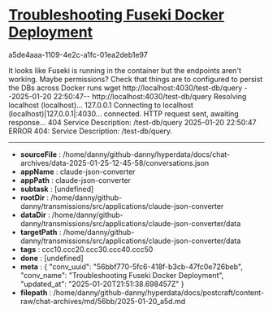 # [Troubleshooting Fuseki Docker Deployment](https://claude.ai/chat/56bbf770-5fc6-418f-b3cb-47fc0e726beb)

a5de4aaa-1109-4e2c-a1fc-01ea2deb1e97

It looks like Fuseki is running in the container but the endpoints aren't working. Maybe permissions? Check that things are to configured to persist the DBs across Docker runs
wget http://localhost:4030/test-db/query
--2025-01-20 22:50:47--  http://localhost:4030/test-db/query
Resolving localhost (localhost)... 127.0.0.1
Connecting to localhost (localhost)|127.0.0.1|:4030... connected.
HTTP request sent, awaiting response... 404 Service Description: /test-db/query
2025-01-20 22:50:47 ERROR 404: Service Description: /test-db/query.

---

* **sourceFile** : /home/danny/github-danny/hyperdata/docs/chat-archives/data-2025-01-25-12-45-58/conversations.json
* **appName** : claude-json-converter
* **appPath** : claude-json-converter
* **subtask** : [undefined]
* **rootDir** : /home/danny/github-danny/transmissions/src/applications/claude-json-converter
* **dataDir** : /home/danny/github-danny/transmissions/src/applications/claude-json-converter/data
* **targetPath** : /home/danny/github-danny/transmissions/src/applications/claude-json-converter/data
* **tags** : ccc10.ccc20.ccc30.ccc40.ccc50
* **done** : [undefined]
* **meta** : {
  "conv_uuid": "56bbf770-5fc6-418f-b3cb-47fc0e726beb",
  "conv_name": "Troubleshooting Fuseki Docker Deployment",
  "updated_at": "2025-01-20T21:51:38.698457Z"
}
* **filepath** : /home/danny/github-danny/hyperdata/docs/postcraft/content-raw/chat-archives/md/56bb/2025-01-20_a5d.md